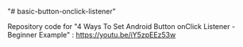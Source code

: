 "# basic-button-onclick-listener" 

Repository code for "4 Ways To Set Android Button onClick Listener - Beginner Example" : https://youtu.be/iY5zpEEz53w
